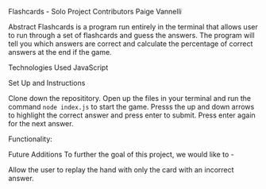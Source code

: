 Flashcards - Solo Project
Contributors
Paige Vannelli

Abstract
Flashcards is a program run entirely in the terminal that allows user to run through a set of flashcards and guess the answers. The program will tell you which answers are correct and calculate the percentage of correct answers at the end if the game. 

Technologies Used
JavaScript

Set Up and Instructions

Clone down the reposititory. Open up the files in your terminal and run the command ``` node index.js ``` to start the game. Presss the up and down arrows to highlight the correct answer and press enter to submit. Press enter again for the next answer. 

Functionality:




Future Additions
To further the goal of this project, we would like to -

Allow the user to replay the hand with only the card with an incorrect answer. 

